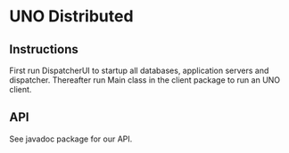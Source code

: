 # UNO Distributed

## Instructions
First run DispatcherUI to startup all databases, application servers and dispatcher.
Thereafter run Main class in the client package to run an UNO client.

## API
See javadoc package for our API.
